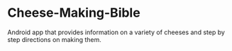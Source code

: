 Cheese-Making-Bible
===================

Android app that provides information on a variety of cheeses and step by step directions on making them.